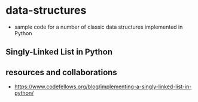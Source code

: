 # data-structures  
- sample code for a number of classic data structures implemented in Python  

## Singly-Linked List in Python  


## resources and collaborations  
- https://www.codefellows.org/blog/implementing-a-singly-linked-list-in-python/
